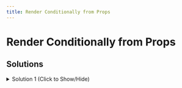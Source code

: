 ```yaml
---
title: Render Conditionally from Props
---
```

# Render Conditionally from Props

## Solutions

<details><summary>Solution 1 (Click to Show/Hide)</summary>

Change `handleClick()` with proper increment statement.

```jsx
handleClick() {
  this.setState({
    counter: this.state.counter + 1
  });
}
```
In `render()` method use `Math.random()` as mentioned in the challenge description and write a ternary expression to pass `props` in the **Results** component.
```jsx
 let expression = Math.random() > .5;
    
{(expression == 1)? <Results fiftyFifty="You win!"/> : <Results fiftyFifty="You lose!"/> }

```

Then render the `fiftyFifty` props in the Results component.
```jsx
  <h1>
  {
    this.props.fiftyFifty
  }
  </h1>
```

</details>